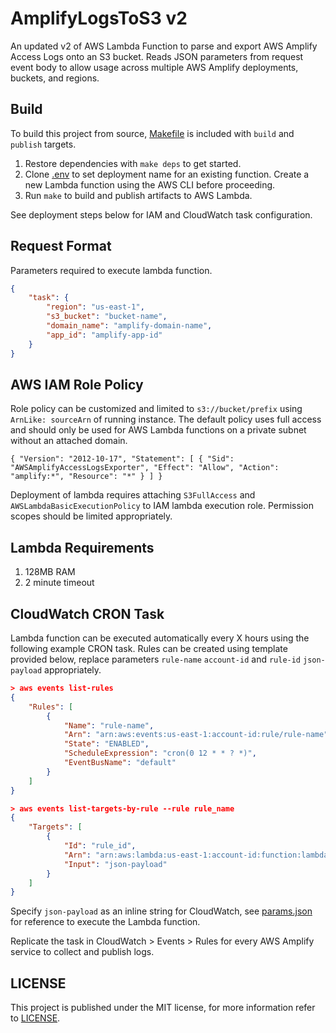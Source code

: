 # AmplifyLogsToS3 v2

An updated v2 of AWS Lambda Function to parse and export AWS Amplify Access Logs onto an S3 bucket. Reads JSON parameters from request event body to allow usage across multiple AWS Amplify deployments, buckets, and regions.

## Build

To build this project from source, [Makefile](./Makefile) is included with `build` and `publish` targets. 

1. Restore dependencies with `make deps` to get started. 
2. Clone [.env]('./include.env') to set deployment name for an existing function. Create a new Lambda function using the AWS CLI before proceeding. 
3. Run `make` to build and publish artifacts to AWS Lambda.

See deployment steps below for IAM and CloudWatch task configuration.

## Request Format

Parameters required to execute lambda function.

```json
{
    "task": {
        "region": "us-east-1",
        "s3_bucket": "bucket-name",
        "domain_name": "amplify-domain-name",
        "app_id": "amplify-app-id"
    }
}
```

## AWS IAM Role Policy

Role policy can be customized and limited to `s3://bucket/prefix` using `ArnLike: sourceArn` of running instance. The default policy uses full access and should only be used for AWS Lambda functions on a private subnet without an attached domain.

`{
    "Version": "2012-10-17",
    "Statement": [
        {
            "Sid": "AWSAmplifyAccessLogsExporter",
            "Effect": "Allow",
            "Action": "amplify:*",
            "Resource": "*"
        }
    ]
}`

Deployment of lambda requires attaching `S3FullAccess` and `AWSLambdaBasicExecutionPolicy` to IAM lambda execution role. Permission scopes should be limited appropriately.

## Lambda Requirements 

1. 128MB RAM
2. 2 minute timeout

## CloudWatch CRON Task

Lambda function can be executed automatically every X hours using the following example CRON task. Rules can be created using template provided below, replace parameters `rule-name` `account-id` and `rule-id` `json-payload` appropriately.

```json
> aws events list-rules
{
    "Rules": [
        {
            "Name": "rule-name",
            "Arn": "arn:aws:events:us-east-1:account-id:rule/rule-name",
            "State": "ENABLED",
            "ScheduleExpression": "cron(0 12 * * ? *)",
            "EventBusName": "default"
        }
    ]
}
```

```json
> aws events list-targets-by-rule --rule rule_name 
{
    "Targets": [
        {
            "Id": "rule_id",
            "Arn": "arn:aws:lambda:us-east-1:account-id:function:lambda-function-name",
            "Input": "json-payload"
        }
    ]
}
```

Specify `json-payload` as an inline string for CloudWatch, see [params.json](./params.json) for reference to execute the Lambda function.

Replicate the task in CloudWatch > Events > Rules for every AWS Amplify service to collect and publish logs.

## LICENSE

This project is published under the MIT license, for more information refer to [LICENSE](LICENSE).
